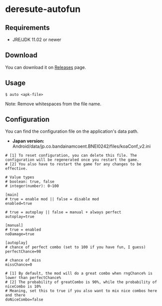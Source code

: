 # deresute-autofun
## Requirements
- JRE/JDK 11.02 or newer

## Download
You can download it on [Releases](https://github.com/k0np4ku/deresute-autofun/releases) page.

## Usage
```
$ auto <apk-file>
```

Note: Remove whitespaces from the file name.

## Configuration
You can find the configuration file on the application's data path.
- **Japan version:** Android/data/jp.co.bandainamcoent.BNEI0242/files/koaConf_v2.ini


```
# [1] To reset configuration, you can delete this file. The configuration will be regenerated once you restart the game.
# [2] You also have to restart the game for any changes to be effective.

# Value types
# boolean: true, false
# integer(number): 0~100

[main]
# true = enable mod || false = disable mod
enabled=true

# true = autoplay || false = manual + always perfect
autoplay=true

[manual]
# true = enabled
noDamage=true

[autoplay]
# chance of perfect combo (set to 100 if you have fun, I guess)
perfectChance=98

# chance of miss
missChance=0

# [1] By default, the mod will do a great combo when rngChance% is lower than perfectChance%
# [2] The probability of greatCombo is 90%, while the probability of niceCombo is 10%
# Meaning, set this to true if you also want to mix nice combos here and there
doNiceCombo=false
```
